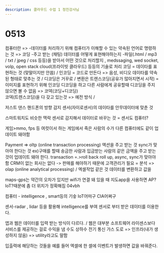 ```yaml
---
description: 클라우드 수업 1 정진강사님
---
```


# 0513



컴퓨터란 =&gt; -데이터를 처리하기 위해 컴퓨터가 이해할 수 있는 약속된 언어로 명령하는 것 =&gt; 코딩 -주고 받는 \(채팅\) 데이터를 어떻게 표현해야하는지 -파일\(.html / mp3 / txt / jpeg / css 등등\)을 받아서 어떤 것으로 처리할지 , medssaging, wed socket, volp, open stack cloud\(프라이빗 클라우드\) 등등의 기술로 처리 코딩 = 데이타를 표현하는 것 \(맞말이지만 안씀\) / 인코딩 = 코드로 만든다 =&gt; 음성, 비디오 데이타를 약속된 형태로 맞추는 것 / 디코딩은 거꾸로 / 변환은 트렌스코딩\(공유가 많아지면서 시작\) =이미지를 표현하기 위해 인코딩 디코딩을 하고 다른 사람에게 공유할때 디코딩을 주지 않으면 볼 수 없음 =&gt; 코덱\(코딩+디코딩\)  
코덱\(트렌스코딩\)을 다 갖고 있는것 =&gt; 예전 방식 /

저스트 댄스 핸드폰의 방향 감지 센서\(자이로센서\)의 데이타를 안무데이터에 맞춘 것

스마트워치도 비슷한 맥락 센서로 감지해서 데이터로 바꾸는 것 = 센서도 컴퓨터?

게임&gt;mmo, fps 등 여럿이서 하는 게임에서 죽은 사람의 수가 다른 컴퓨터에도 같이 업데이트 돼야함

Payment =&gt; oltp \(online transaction processing\) 액션을 주고 받는 것 sync가 맞아야 한다는 것 ex\)구매를 할때 송금한 사람과 입금받는 사람의 같은 금액을 주고 받는 것이 업데이트 돼야 한다. transaction =.&gt;roll back roll up, async, sync가 맞아야함 CRM이 없는 회사는 없다 -&gt; 판매를 해야하기 때문에 고객관리가 필요 = 분석 =&gt; olap \(online analytical processing\) / 엑셀작업 같은 것 데이터를 변환하고 값을

maps-gps는 약간의 오차가 있지만 wifi가 연결 돼 있을 때 지도app을 사용하면 AP?IoT?때문에 좀 더 위치가 정확해짐 04vbh

컴퓨터 - intelligence , smart등의 기숳 IoT어떠구 CIA어쩌구

센서-radar , lidar 등을 활용해 intelligence를 부여 센서로 부터 받은 데이터를 이용한다.

앱과 웹은 데이터를 입력 받는 방식이 다르다. / 웹은 대부분 소프트웨어 라이센스보다 서비스를 제공하는 걸로 수익을 냄 수도 상하수 전기 통신 가스 도로 =&gt; 인프라\(내가 생성하지 않음\) =&gt; utility라고도 말함

입출력에 해당하는 것들을 예를 들어 엑셀에 한 셀에 이벤트가 발생하면 값을 바꿔준다.

